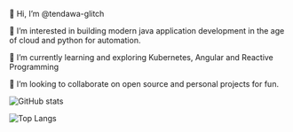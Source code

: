 👋 Hi, I’m @tendawa-glitch

👀 I’m interested in building modern java application development in the age of cloud and python for automation.

🌱 I’m currently learning and exploring Kubernetes, Angular and Reactive Programming

💞️ I’m looking to collaborate on open source and personal projects for fun.




![GitHub stats](https://github-readme-stats.vercel.app/api?username=tendawa-glitch&show_icons=true&theme=tokyonight)


![Top Langs](https://github-readme-stats.vercel.app/api/top-langs/?username=tendawa-glitch&theme=tokyonight)





